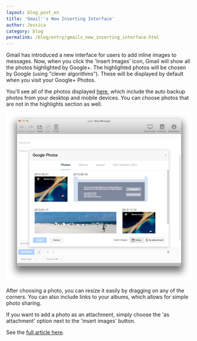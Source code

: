 ```yaml
---
layout: blog_post_en
title: 'Gmail''s New Inserting Interface'
author: Jessica
category: blog
permalink: /blog/entry/gmails_new_inserting_interface.html
---
```


Gmail has introduced a new interface for users to add inline images to messages. Now, when you click the 'Insert Images' icon, Gmail will show all the photos highlighted by Google+. The highlighted photos will be chosen by Google (using "clever algorithms"). These will be displayed by default when you visit your Google+ Photos.

You'll see all of the photos displayed [here](https://plus.google.com/photos), which include the auto backup photos from your desktop and mobile devices. You can choose photos that are not in the highlights section as well.

![](/assets/blog/2014-04-21-gmails_new_inserting_interface/photo_chooser.png)

After choosing a photo, you can resize it easily by dragging on any of the corners. You can also include links to your albums, which allows for simple photo sharing.

If you want to add a photo as an attachment, simply choose the 'as attachment' option next to the 'insert images' button.

See the [full article here](http://googlesystem.blogspot.ch/2014/04/gmails-new-interface-for-inserting.html).
